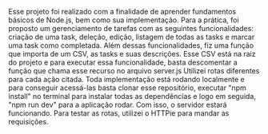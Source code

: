Esse projeto foi realizado com a finalidade de aprender fundamentos básicos de Node.js, bem como sua implementação. 
Para a prática, foi proposto um gerenciamento de tarefas com as seguintes funcionalidades: criação de uma task, deleção, edição, listagem de todas as tasks e marcar uma task como completada.
Além dessas funcionalidades, fiz uma função que importa de um CSV, as tasks e suas descrições. Esse CSV está na raiz do projeto e para executar essa funcionalidade, basta descomentar a função
que chama esse recurso no arquivo server.js
Utilizei rotas diferentes para cada ação citada.
Toda implementação está rodando localmente e para conseguir acessá-las basta clonar esse repositório, executar "npm install" no terminal para instalar todas as dependências e logo em seguida,
"npm run dev" para a aplicação rodar. Com isso, o servidor estará funcionando. Para testar as rotas, utilizei o HTTPie para mandar as requisições.
